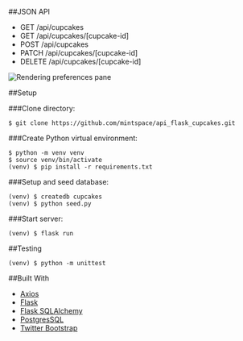 ##JSON API

* GET /api/cupcakes
* GET /api/cupcakes/[cupcake-id]
* POST /api/cupcakes
* PATCH /api/cupcakes/[cupcake-id]
* DELETE /api/cupcakes/[cupcake-id]

![Rendering preferences pane](https://mintspace.github.io/api_flask_cupcakes/cupcake.png)

##Setup


###Clone directory:

	$ git clone https://github.com/mintspace/api_flask_cupcakes.git

###Create Python virtual environment:

	$ python -m venv venv
	$ source venv/bin/activate
	(venv) $ pip install -r requirements.txt

###Setup and seed database:

	(venv) $ createdb cupcakes
	(venv) $ python seed.py

###Start server:

	(venv) $ flask run

##Testing

	(venv) $ python -m unittest

##Built With

* [Axios](https://github.com/axios/axios)
* [Flask](https://flask.palletsprojects.com/en/1.1.x/)
* [Flask SQLAlchemy](https://flask-sqlalchemy.palletsprojects.com/en/2.x/)
* [PostgresSQL](https://www.postgresql.org/)
* [Twitter Bootstrap](https://getbootstrap.com/)
